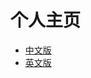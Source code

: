 # 个人主页

- [中文版](http://gongvirgil.github.io/profile/index-ch.html)
- [英文版](http://gongvirgil.github.io/profile/)
